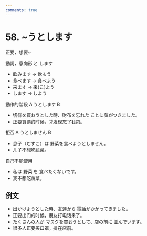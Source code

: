 ```yaml
---
comments: true
---
```


# 58. ~うとします

正要，想要~

動詞，意向形 と します

- 飲みます → 飲もう
- 食べます → 食べよう
- 来ます → 来(こ)よう
- します → しよう

動作的階段 A うとします B

- 切符を買おうとした時、財布を忘れた ことに気がつきました。
- 正要買票的时候，才发现忘了钱包。

拒否 A うとしません B

- 息子（むすこ）は 野菜を食べようとしません。
- 儿子不想吃蔬菜。

自己不能使用

- 私は 野菜 を 食べたくないです。
- 我不想吃蔬菜。

## 例文

- 出かけようとした時、友達から 電話がかかってきました。
- 正要出门的时候，朋友打电话来了。
- たくさんの人が マスクを買おうとして、店の前に 並んでいます。
- 很多人正要买口罩，排在店前。